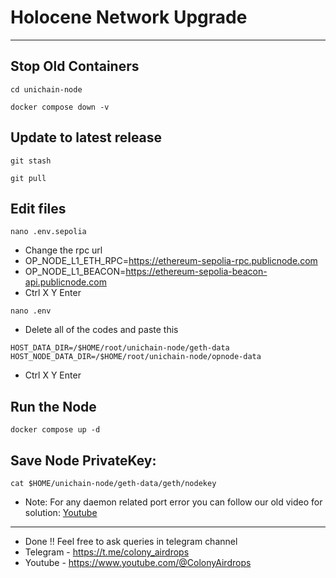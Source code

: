 # Holocene Network Upgrade
---

## Stop Old Containers
```
cd unichain-node
```
```
docker compose down -v
```

## Update to latest release
```
git stash
```
```
git pull
```

## Edit files
```
nano .env.sepolia
```
- Change the rpc url
- OP_NODE_L1_ETH_RPC=https://ethereum-sepolia-rpc.publicnode.com
- OP_NODE_L1_BEACON=https://ethereum-sepolia-beacon-api.publicnode.com
- Ctrl X Y Enter

```
nano .env
```
- Delete all of the codes and paste this 
```
HOST_DATA_DIR=/$HOME/root/unichain-node/geth-data
HOST_NODE_DATA_DIR=/$HOME/root/unichain-node/opnode-data
```
- Ctrl X Y Enter

## Run the Node
```
docker compose up -d
```

## Save Node PrivateKey:
```
cat $HOME/unichain-node/geth-data/geth/nodekey
```

- Note: For any daemon related port error you can follow our old video for solution: [Youtube](https://youtu.be/L2NL1U6DujI?si=pW2VS4Y8I5cM3zhI)

---
- Done !! Feel free to ask queries in telegram channel
- Telegram - https://t.me/colony_airdrops
- Youtube - https://www.youtube.com/@ColonyAirdrops
